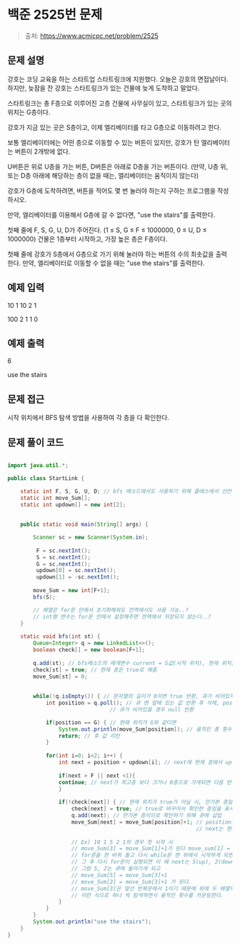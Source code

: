 # 백준 2525번 문제

> 출처: https://www.acmicpc.net/problem/2525

## 문제 설명
강호는 코딩 교육을 하는 스타트업 스타트링크에 지원했다. 오늘은 강호의 면접날이다. 하지만, 늦잠을 잔 강호는 스타트링크가 있는 건물에 늦게 도착하고 말았다.

스타트링크는 총 F층으로 이루어진 고층 건물에 사무실이 있고, 스타트링크가 있는 곳의 위치는 G층이다. 

강호가 지금 있는 곳은 S층이고, 이제 엘리베이터를 타고 G층으로 이동하려고 한다.

보통 엘리베이터에는 어떤 층으로 이동할 수 있는 버튼이 있지만, 강호가 탄 엘리베이터는 버튼이 2개밖에 없다. 

U버튼은 위로 U층을 가는 버튼, D버튼은 아래로 D층을 가는 버튼이다. (만약, U층 위, 또는 D층 아래에 해당하는 층이 없을 때는, 엘리베이터는 움직이지 않는다)

강호가 G층에 도착하려면, 버튼을 적어도 몇 번 눌러야 하는지 구하는 프로그램을 작성하시오. 

만약, 엘리베이터를 이용해서 G층에 갈 수 없다면, "use the stairs"를 출력한다.

첫째 줄에 F, S, G, U, D가 주어진다. (1 ≤ S, G ≤ F ≤ 1000000, 0 ≤ U, D ≤ 1000000) 건물은 1층부터 시작하고, 가장 높은 층은 F층이다.

첫째 줄에 강호가 S층에서 G층으로 가기 위해 눌러야 하는 버튼의 수의 최솟값을 출력한다. 만약, 엘리베이터로 이동할 수 없을 때는 "use the stairs"를 출력한다.
## 예제 입력
10 1 10 2 1

100 2 1 1 0

## 예제 출력
6

use the stairs

## 문제 접근

시작 위치에서 BFS 탐색 방법을 사용하여 각 층을 다 확인한다.

## 문제 풀이 코드
```java

import java.util.*;

public class StartLink {

	static int F, S, G, U, D; // bfs 메소드에서도 사용하기 위해 클래스에서 선언
	static int move_Sum[];
	static int updown[] = new int[2];
	
	
	public static void main(String[] args) {

		Scanner sc = new Scanner(System.in);
		
		 F = sc.nextInt();
		 S = sc.nextInt();
		 G = sc.nextInt();
		 updown[0] = sc.nextInt();
		 updown[1] = -sc.nextInt();
		
		move_Sum = new int[F+1]; 
		bfs(S);

		// 배열은 for문 안에서 초기화해줘도 전역에서도 사용 가능..?
		// int형 변수는 for문 안에서 설정해주면 전역에서 저장되지 않는다..?
	}
	
	static void bfs(int st) {
		Queue<Integer> q = new LinkedList<>();
		boolean check[] = new boolean[F+1];
		
		q.add(st); // bfs메소드의 매개변수 current = S값(시작 위치), 현재 위치를 큐에 삽입
		check[st] = true; // 현재 층은 true로 해줌
		move_Sum[st] = 0;
	
	
		while(!q.isEmpty()) { // 문자열의 길이가 0이면 true 반환, 큐가 비어있지 않다면
			int position = q.poll(); // 큐 맨 앞에 있는 값 반환 후 삭제, position에 큐 맨 앞 값이 들어감
			                    // 큐가 비어있을 경우 null 반환

			if(position == G) { // 현재 위치가 G와 같다면
				System.out.println(move_Sum[position]); // 움직인 총 횟수 출력
				return; // 후 값 리턴
			}
		
			for(int i=0; i<2; i++) {
				int next = position + updown[i]; // next에 현재 층에서 up, down한 값을 대입
				
				if(next > F || next <1){  
                continue; // next가 최고층 보다 크거나 0층으로 가게되면 다음 반복문 실행
				}
				
				if(!check[next]) { // 현재 위치가 true가 아닐 시, 안가본 층일 경우
					check[next] = true; // true로 바꾸어서 확인한 층임을 표시
					q.add(next); // 안가본 층이므로 확인하기 위해 큐에 삽입
					move_Sum[next] = move_Sum[position]+1; // position의 경우는 항상 현재 층을 갖고 있다
					                                       // next는 현재 층에서 up하거나 down한 층
					
					// Ex) 10 1 5 2 1의 경우 첫 시작 시
					// move_Sum[3] = move_Sum[1]+1가 된다 move_sum[1] = 0
					// for문을 한 바퀴 돌고 다시 while문 맨 위에서 시작하게 되면 position은 큐에서 3을 받는다 
					// 그 후 다시 for문이 실행되면 이 때 next는 5(up), 2(down)가 된다.
					// 그럼 5, 2는 큐에 들어가게 되고 
					// move_Sum[5] = move_Sum[3]+1
					// move_Sum[2] = move_Sum[3]+1 가 된다. 
					// move_Sum[3]은 앞선 반복문에서 1이기 때문에 위에 두 배열의 값들은 2가된다.
					// 이런 식으로 하나 씩 탐색하면서 움직인 횟수를 카운팅한다.
				}
			}
		}
		System.out.println("use the stairs");
	}
}
